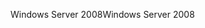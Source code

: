 <span data-ttu-id="93807-101">Windows Server 2008</span><span class="sxs-lookup"><span data-stu-id="93807-101">Windows Server 2008</span></span>
